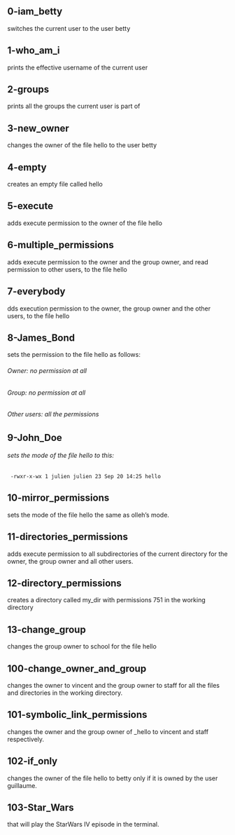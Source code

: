 ## 0-iam_betty
switches the current user to the user betty
## 1-who_am_i
prints the effective username of the current user
## 2-groups
prints all the groups the current user is part of
## 3-new_owner
changes the owner of the file hello to the user betty
## 4-empty
creates an empty file called hello
## 5-execute
adds execute permission to the owner of the file hello
## 6-multiple_permissions
adds execute permission to the owner and the group owner, and read permission to other users, to the file hello
## 7-everybody
dds execution permission to the owner, the group owner and the other users, to the file hello
## 8-James_Bond
sets the permission to the file hello as follows:

###### Owner: no permission at all
###### Group: no permission at all
###### Other users: all the permissions
## 9-John_Doe
###### sets the mode of the file hello to this:
```
 -rwxr-x-wx 1 julien julien 23 Sep 20 14:25 hello
```
## 10-mirror_permissions
sets the mode of the file hello the same as olleh’s mode.
## 11-directories_permissions
adds execute permission to all subdirectories of the current directory for the owner, the group owner and all other users.
## 12-directory_permissions
creates a directory called my_dir with permissions 751 in the working directory
## 13-change_group
changes the group owner to school for the file hello
## 100-change_owner_and_group
changes the owner to vincent and the group owner to staff for all the files and directories in the working directory.
## 101-symbolic_link_permissions
changes the owner and the group owner of _hello to vincent and staff respectively.
## 102-if_only
changes the owner of the file hello to betty only if it is owned by the user guillaume.
## 103-Star_Wars
that will play the StarWars IV episode in the terminal.
